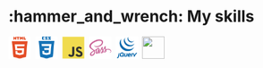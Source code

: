 <h1>:hammer_and_wrench: My skills</h1>

<div>
  <img src="https://github.com/devicons/devicon/blob/master/icons/html5/html5-plain-wordmark.svg" title="html5" width="40" height="40" />&nbsp;
  <img src="https://github.com/devicons/devicon/blob/master/icons/css3/css3-plain-wordmark.svg" title="css3" width="40" height="40" />&nbsp;
  <img src="https://github.com/devicons/devicon/blob/master/icons/javascript/javascript-original.svg" title="js" width="40" height="40" />&nbsp;
  <img src="https://github.com/devicons/devicon/blob/master/icons/sass/sass-original.svg" width="40" title="sass" height="40" />&nbsp;
  <img src="https://github.com/devicons/devicon/blob/master/icons/jquery/jquery-plain-wordmark.svg" title="pug" width="40" height="40" />&nbsp;
  <img src="https://camo.githubusercontent.com/2eb688a747805c9acd144faf728c8a30f86fc4ca5fb39e6528232f0372151364/68747470733a2f2f63646e2e7261776769742e636f6d2f7075676a732f7075672d6c6f676f2f656563343336636565386664396431373236643738333963626539396431663639343639326330632f5356472f7075672d66696e616c2d6c6f676f2d5f2d636f6c6f75722d3132382e737667" width="40" height="40" />&nbsp;
</div>

<!--
**ogairodion/ogairodion** is a ✨ _special_ ✨ repository because its `README.md` (this file) appears on your GitHub profile.

Here are some ideas to get you started:

- 🔭 I’m currently working on ...
- 🌱 I’m currently learning ...
- 👯 I’m looking to collaborate on ...
- 🤔 I’m looking for help with ...
- 💬 Ask me about ...
- 📫 How to reach me: ...
- 😄 Pronouns: ...
- ⚡ Fun fact: ...
-->
